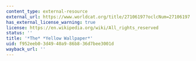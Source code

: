 ```yaml
---
content_type: external-resource
external_url: https://www.worldcat.org/title/27106197?oclcNum=27106197
has_external_license_warning: true
license: https://en.wikipedia.org/wiki/All_rights_reserved
status: ''
title: '*The* *Yellow Wallpaper*'
uid: f952eeb0-3d49-40a9-86b8-36d7bee3001d
wayback_url: ''
---
```

